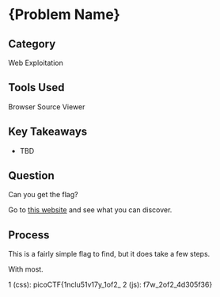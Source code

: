 # {Problem Name}

## Category

Web Exploitation

## Tools Used

Browser Source Viewer

## Key Takeaways

- TBD

## Question

Can you get the flag?

Go to [this website](http://saturn.picoctf.net:61570) and see what you can discover.

## Process

This is a fairly simple flag to find, but it does take a few steps.

With most.

1 (css): picoCTF{1nclu51v17y_1of2_
2 (js): f7w_2of2_4d305f36}
